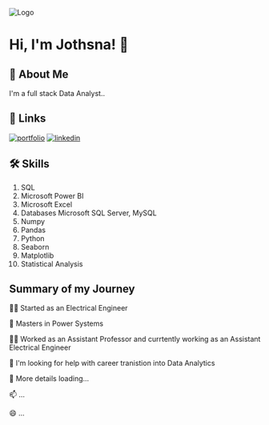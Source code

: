 
![Logo](https://github-readme-stats.vercel.app/api?username=jothsnapraveena&&show_icons=true&title_color=ffffff&icon_color=bb2acf&text_color=daf7dc&bg_color=151515)


# Hi, I'm Jothsna! 👋


## 🚀 About Me
I'm a full stack Data Analyst..


## 🔗 Links
[![portfolio](https://img.shields.io/badge/my_portfolio-000?style=for-the-badge&logo=ko-fi&logoColor=white)](https://github.com/jothsnapraveena)
[![linkedin](https://img.shields.io/badge/linkedin-0A66C2?style=for-the-badge&logo=linkedin&logoColor=white)](linkedin.com/in/jothsna-praveena-pendyala-882113165)



## 🛠 Skills
1. SQL
2. Microsoft Power BI
3. Microsoft Excel
4. Databases Microsoft SQL Server, MySQL
5. Numpy
6. Pandas
7. Python
8. Seaborn
9. Matplotlib
10. Statistical Analysis


## Summary of my Journey
👩‍💻 Started as an Electrical Engineer

🧠 Masters in Power Systems

👯‍♀️ Worked as an Assistant Professor and currtently 
   working as an Assistant Electrical Engineer

🤔 I'm looking for help with career tranistion into Data Analytics

💬 More details loading...

📫 ...

😄 ...



